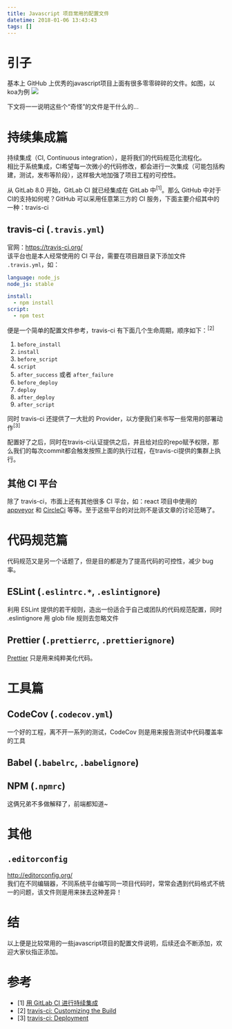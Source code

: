 ```yaml
---
title: Javascript 项目常用的配置文件
datetime: 2018-01-06 13:43:43
tags: []
---
```


# 引子

基本上 GitHub 上优秀的javascript项目上面有很多零零碎碎的文件。如图，以koa为例
![](https://i.loli.net/2018/01/06/5a5063addc5f0.jpg)

下文将一一说明这些个“奇怪”的文件是干什么的...


# 持续集成篇

持续集成（CI, Continuous integration），是将我们的代码规范化流程化。  
相比于系统集成，CI希望每一次微小的代码修改，都会进行一次集成（可能包括构建，测试，发布等阶段），这样极大地加强了项目工程的可控性。

从 GitLab 8.0 开始，GitLab CI 就已经集成在 GitLab 中<sup>[1]</sup>。那么 GitHub 中对于CI的支持如何呢？GitHub 可以采用任意第三方的 CI 服务，下面主要介绍其中的一种：travis-ci

## travis-ci (`.travis.yml`)

官网：https://travis-ci.org/  
该平台也是本人经常使用的 CI 平台，需要在项目跟目录下添加文件 `.travis.yml`，如：
```yaml
language: node_js
node_js: stable

install:
  - npm install
script:
  - npm test
```

便是一个简单的配置文件参考，travis-ci 有下面几个生命周期，顺序如下：<sup>[2]</sup>
1. `before_install`
2. `install`
3. `before_script`
4. `script`
5. `after_success` 或者 `after_failure`
6. `before_deploy`
7. `deploy`
8. `after_deploy`
9. `after_script`

同时 travis-ci 还提供了一大批的 Provider，以方便我们来书写一些常用的部署动作<sup>[3]</sup>

配置好了之后，同时在travis-ci认证提供之后，并且给对应的repo赋予权限，那么我们的每次commit都会触发按照上面的执行过程，在travis-ci提供的集群上执行。

## 其他 CI 平台

除了 travis-ci，市面上还有其他很多 CI 平台，如：react 项目中使用的 [appveyor](https://www.appveyor.com/) 和 [CircleCi](https://circleci.com/) 等等。至于这些平台的对比则不是该文章的讨论范畴了。

# 代码规范篇

代码规范又是另一个话题了，但是目的都是为了提高代码的可控性，减少 bug 率。

## ESLint (`.eslintrc.*`, `.eslintignore`)

利用 ESLint 提供的若干规则，造出一份适合于自己或团队的代码规范配置，同时 .eslintignore 用 glob file 规则去忽略文件

## Prettier (`.prettierrc`, `.prettierignore`)

[Prettier](https://github.com/prettier/prettier) 只是用来纯粹美化代码。

# 工具篇

## CodeCov (`.codecov.yml`)

一个好的工程，离不开一系列的测试，CodeCov 则是用来报告测试中代码覆盖率的工具

## Babel (`.babelrc`, `.babelignore`)
## NPM (`.npmrc`)

这俩兄弟不多做解释了，前端都知道~

# 其他

## `.editorconfig`

http://editorconfig.org/  
我们在不同编辑器，不同系统平台编写同一项目代码时，常常会遇到代码格式不统一的问题，该文件则是用来抹去这种差异！

# 结

以上便是比较常用的一些javascript项目的配置文件说明，后续还会不断添加，欢迎大家伙指正添加。

# 参考

- [1] [用 GitLab CI 进行持续集成](https://scarletsky.github.io/2016/07/29/use-gitlab-ci-for-continuous-integration/)
- [2] [travis-ci: Customizing the Build](https://docs.travis-ci.com/user/customizing-the-build/)
- [3] [travis-ci: Deployment](https://docs.travis-ci.com/user/deployment/)